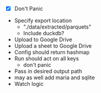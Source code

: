 - [X] Don't Panic
- Specify export location
    - "./data/extracted/parquets"
    - Include duckdb?
- Upload to Google Drive
- Upload a sheet to Google Drive
- Config should return hashmap
- Run should act on all keys
    - don't panic
- Pass in desired output path
- may as well add maria and sqlite
- Watch logic
